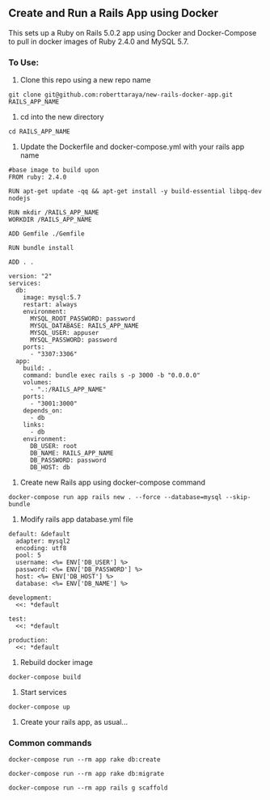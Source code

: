 ## Create and Run a Rails App using Docker
This sets up a Ruby on Rails 5.0.2 app using Docker and Docker-Compose to pull in docker images of Ruby 2.4.0 and MySQL 5.7.

### To Use:


1. Clone this repo using a new repo name

  `git clone git@github.com:roberttaraya/new-rails-docker-app.git RAILS_APP_NAME`

1. cd into the new directory

  `cd RAILS_APP_NAME`

1. Update the Dockerfile and docker-compose.yml with your rails app name

  ```
  #base image to build upon
  FROM ruby: 2.4.0

  RUN apt-get update -qq && apt-get install -y build-essential libpq-dev nodejs

  RUN mkdir /RAILS_APP_NAME
  WORKDIR /RAILS_APP_NAME

  ADD Gemfile ./Gemfile

  RUN bundle install

  ADD . .
  ```

  ```
  version: "2"
  services:
    db:
      image: mysql:5.7
      restart: always
      environment:
        MYSQL_ROOT_PASSWORD: password
        MYSQL_DATABASE: RAILS_APP_NAME
        MYSQL_USER: appuser
        MYSQL_PASSWORD: password
      ports:
        - "3307:3306"
    app:
      build: .
      command: bundle exec rails s -p 3000 -b "0.0.0.0"
      volumes:
        - ".:/RAILS_APP_NAME"
      ports:
        - "3001:3000"
      depends_on:
        - db
      links:
        - db
      environment:
        DB_USER: root
        DB_NAME: RAILS_APP_NAME
        DB_PASSWORD: password
        DB_HOST: db
  ```

1. Create new Rails app using docker-compose command

  `
  docker-compose run app rails new . --force --database=mysql --skip-bundle
  `

1. Modify rails app database.yml file

  ```
  default: &default
    adapter: mysql2
    encoding: utf8
    pool: 5
    username: <%= ENV['DB_USER'] %>
    password: <%= ENV['DB_PASSWORD'] %>
    host: <%= ENV['DB_HOST'] %>
    database: <%= ENV['DB_NAME'] %>

  development:
    <<: *default

  test:
    <<: *default

  production:
    <<: *default
  ```

1. Rebuild docker image

  `docker-compose build`

1. Start services

  `docker-compose up`

1. Create your rails app, as usual...


### Common commands

`docker-compose run --rm app rake db:create`

`docker-compose run --rm app rake db:migrate`

`docker-compose run --rm app rails g scaffold`
